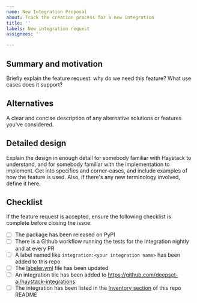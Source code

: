 ```yaml
---
name: New Integration Proposal
about: Track the creation process for a new integration
title: ''
labels: New integration request
assignees: ''

---
```


## Summary and motivation

Briefly explain the feature request: why do we need this feature? What use cases does it support?

## Alternatives

A clear and concise description of any alternative solutions or features you've considered.

## Detailed design

Explain the design in enough detail for somebody familiar with Haystack to understand, and for somebody familiar with the implementation to implement. Get into specifics and corner-cases, and include examples of how the feature is used. Also, if there's any new terminology involved, define it here.

## Checklist

If the feature request is accepted, ensure the following checklist is complete before closing the issue.

- [ ] The package has been released on PyPI
- [ ] There is a Github workflow running the tests for the integration nightly and at every PR
- [ ] A label named like `integration:<your integration name>` has been added to this repo
- [ ] The [labeler.yml](https://github.com/deepset-ai/haystack-core-integrations/blob/main/.github/labeler.yml) file has been updated
- [ ] An integration tile has been added to https://github.com/deepset-ai/haystack-integrations
- [ ] The integration has been listed in the [Inventory section](https://github.com/deepset-ai/haystack-core-integrations#inventory) of this repo README
